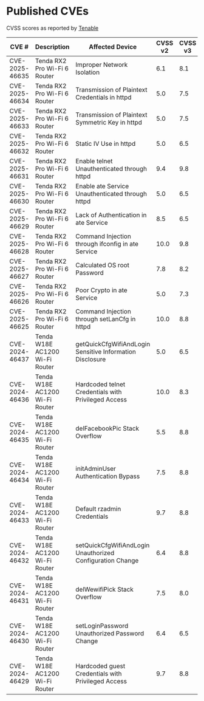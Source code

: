 # Published CVEs

CVSS scores as reported by [Tenable](https://www.tenable.com/cve)

CVE # | Description | Affected Device | CVSS v2 | CVSS v3
---|---|---|---|---
CVE-2025-46635 | Tenda RX2 Pro Wi-Fi 6 Router | Improper Network Isolation                                  | <div class="cve-md"> 6.1</div> | <div class="cve-hi"> 8.1</div> |
CVE-2025-46634 | Tenda RX2 Pro Wi-Fi 6 Router | Transmission of Plaintext Credentials in httpd              | <div class="cve-md"> 5.0</div> | <div class="cve-hi"> 7.5</div> |
CVE-2025-46633 | Tenda RX2 Pro Wi-Fi 6 Router | Transmission of Plaintext Symmetric Key in httpd            | <div class="cve-md"> 5.0</div> | <div class="cve-hi"> 7.5</div> |
CVE-2025-46632 | Tenda RX2 Pro Wi-Fi 6 Router | Static IV Use in httpd                                      | <div class="cve-md"> 5.0</div> | <div class="cve-md"> 6.5</div> |
CVE-2025-46631 | Tenda RX2 Pro Wi-Fi 6 Router | Enable telnet Unauthenticated through httpd                 | <div class="cve-nc"> 9.4</div> | <div class="cve-nc"> 9.8</div> |
CVE-2025-46630 | Tenda RX2 Pro Wi-Fi 6 Router | Enable ate Service Unauthenticated through httpd            | <div class="cve-md"> 5.0</div> | <div class="cve-md"> 6.5</div> |
CVE-2025-46629 | Tenda RX2 Pro Wi-Fi 6 Router | Lack of Authentication in ate Service                       | <div class="cve-hi"> 8.5</div> | <div class="cve-md"> 6.5</div> |
CVE-2025-46628 | Tenda RX2 Pro Wi-Fi 6 Router | Command Injection through ifconfig in ate Service           | <div class="cve-cr">10.0</div> | <div class="cve-nc"> 9.8</div> |
CVE-2025-46627 | Tenda RX2 Pro Wi-Fi 6 Router | Calculated OS root Password                                 | <div class="cve-hi"> 7.8</div> | <div class="cve-hi"> 8.2</div> |
CVE-2025-46626 | Tenda RX2 Pro Wi-Fi 6 Router | Poor Crypto in ate Service                                  | <div class="cve-md"> 5.0</div> | <div class="cve-hi"> 7.3</div> |
CVE-2025-46625 | Tenda RX2 Pro Wi-Fi 6 Router | Command Injection through setLanCfg in httpd                | <div class="cve-cr">10.0</div> | <div class="cve-hi"> 8.8</div> |
CVE-2024-46437 | Tenda W18E AC1200 Wi-Fi Router | getQuickCfgWifiAndLogin Sensitive Information Disclosure  | <div class="cve-md"> 5.0</div> | <div class="cve-md"> 6.5</div> |
CVE-2024-46436 | Tenda W18E AC1200 Wi-Fi Router | Hardcoded telnet Credentials with Privileged Access       | <div class="cve-cr">10.0</div> | <div class="cve-hi"> 8.3</div> |
CVE-2024-46435 | Tenda W18E AC1200 Wi-Fi Router | delFacebookPic Stack Overflow                             | <div class="cve-md"> 5.5</div> | <div class="cve-hi"> 8.8</div> |
CVE-2024-46434 | Tenda W18E AC1200 Wi-Fi Router | initAdminUser Authentication Bypass                       | <div class="cve-hi"> 7.5</div> | <div class="cve-hi"> 8.8</div> |
CVE-2024-46433 | Tenda W18E AC1200 Wi-Fi Router | Default rzadmin Credentials                               | <div class="cve-nc"> 9.7</div> | <div class="cve-hi"> 8.8</div> |
CVE-2024-46432 | Tenda W18E AC1200 Wi-Fi Router | setQuickCfgWifiAndLogin Unauthorized Configuration Change | <div class="cve-md"> 6.4</div> | <div class="cve-hi"> 8.8</div> |
CVE-2024-46431 | Tenda W18E AC1200 Wi-Fi Router | delWewifiPick Stack Overflow                              | <div class="cve-hi"> 7.5</div> | <div class="cve-hi"> 8.0</div> |
CVE-2024-46430 | Tenda W18E AC1200 Wi-Fi Router | setLoginPassword Unauthorized Password Change             | <div class="cve-md"> 6.4</div> | <div class="cve-md"> 6.5</div> |
CVE-2024-46429 | Tenda W18E AC1200 Wi-Fi Router | Hardcoded guest Credentials with Privileged Access        | <div class="cve-nc"> 9.7</div> | <div class="cve-hi"> 8.8</div> |
